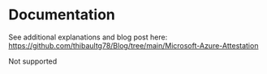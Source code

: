 # Documentation

See additional explanations and blog post here: https://github.com/thibaultg78/Blog/tree/main/Microsoft-Azure-Attestation

Not supported
